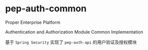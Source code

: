 pep-auth-common
===============

Proper Enterprise Platform

Authentication and Authorization Module Common Implementation

基于 `Spring Security` 实现了 `pep-auth-api` 的用户验证及授权模块